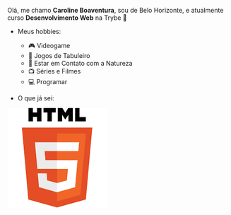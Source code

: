 Olá, me chamo **Caroline Boaventura**, sou de Belo Horizonte, e atualmente curso **Desenvolvimento Web** na Trybe :rocket:

  * Meus hobbies: 
      * :video_game: Videogame
      * :game_die: Jogos de Tabuleiro
      * :seedling: Estar em Contato com a Natureza
      * :tv: Séries e Filmes
      * :computer: Programar
      
  * O que já sei:
  <img src="https://raw.githubusercontent.com/PHTF92/PHTF92/master/images/html.png" />



<!--
**caroline-boaventura/caroline-boaventura** is a ✨ _special_ ✨ repository because its `README.md` (this file) appears on your GitHub profile.

Here are some ideas to get you started:

- 🔭 I’m currently working on ...
- 🌱 I’m currently learning ...
- 👯 I’m looking to collaborate on ...
- 🤔 I’m looking for help with ...
- 💬 Ask me about ...
- 📫 How to reach me: ...
- 😄 Pronouns: ...
- ⚡ Fun fact: ...
-->
